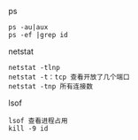 ps
```
ps -au|aux
ps -ef |grep id
```
netstat
```
netstat -tlnp
netstat -t：tcp 查看开放了几个端口
netstat -tnp 所有连接数
```
lsof
```
lsof 查看进程占用
kill -9 id
```